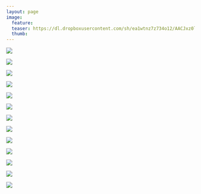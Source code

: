 ```yaml
---
layout: page
image:
  feature:
  teaser: https://dl.dropboxusercontent.com/sh/ea1wtnz7z734o12/AACJxz0lRkFvWVRn2VTkZpNoa/luontokuvat/talvi/5/DS47119_2-245px.jpg
  thumb:
---
```


[![](https://dl.dropboxusercontent.com/sh/ea1wtnz7z734o12/AACGZl4GRf4Wst22KDmayJ_ga/luontokuvat/talvi/5/DS47166-800px.jpg)](https://dl.dropboxusercontent.com/sh/ea1wtnz7z734o12/AACOu3ip86Z48uiFvRB5tU1Wa/luontokuvat/talvi/5/DS47166.jpg)

[![](https://dl.dropboxusercontent.com/sh/ea1wtnz7z734o12/AAAC5dGTk-fgmPY99Pl4zxaXa/luontokuvat/talvi/5/DS47166_1-800px.jpg)](https://dl.dropboxusercontent.com/sh/ea1wtnz7z734o12/AACWIK-GUv8wEqmZAuX_Wi1ja/luontokuvat/talvi/5/DS47166_1.jpg)

[![](https://dl.dropboxusercontent.com/sh/ea1wtnz7z734o12/AACXCjEmbOXAl9M79VjjOzBCa/luontokuvat/talvi/5/DS47190_2-800px.jpg)](https://dl.dropboxusercontent.com/sh/ea1wtnz7z734o12/AAA6yLPEthm8G3cp4tQqbbN7a/luontokuvat/talvi/5/DS47190_2.jpg)

[![](https://dl.dropboxusercontent.com/sh/ea1wtnz7z734o12/AAA4op01gwaaviBpVqg5mawOa/luontokuvat/talvi/5/DS47190_1-800px.jpg)](https://dl.dropboxusercontent.com/sh/ea1wtnz7z734o12/AACQ3iUtw8EPfc4Lh18RPflSa/luontokuvat/talvi/5/DS47190_1.jpg)

[![](https://dl.dropboxusercontent.com/sh/ea1wtnz7z734o12/AACxJPsZVyIAEAXyWw-Ek1T4a/luontokuvat/talvi/5/DS47241_1-800px.jpg)](https://dl.dropboxusercontent.com/sh/ea1wtnz7z734o12/AABzn8Pmk5j1E5jVTKw6Y1lTa/luontokuvat/talvi/5/DS47241_1.jpg)

[![](https://dl.dropboxusercontent.com/sh/ea1wtnz7z734o12/AABUVDTIXrThKwrdU9W_c-X3a/luontokuvat/talvi/5/DS47248_1-800px.jpg)](https://dl.dropboxusercontent.com/sh/ea1wtnz7z734o12/AABCPNcyUPtkJ3MH7ZIrp4qra/luontokuvat/talvi/5/DS47248_1.jpg)

[![](https://dl.dropboxusercontent.com/sh/ea1wtnz7z734o12/AABsk3exQCH-qLPl8GOWjc_Ea/luontokuvat/talvi/5/DS47233-800px.jpg)](https://dl.dropboxusercontent.com/sh/ea1wtnz7z734o12/AABiiKx_tOCFW9rKZJsxJvlTa/luontokuvat/talvi/5/DS47233.jpg)

[![](https://dl.dropboxusercontent.com/sh/ea1wtnz7z734o12/AACLm6URGn43PBImEYN_j2U4a/luontokuvat/talvi/5/DS47227-800px.jpg)](https://dl.dropboxusercontent.com/sh/ea1wtnz7z734o12/AAAN6YiCoTxRTOeHV-usXP76a/luontokuvat/talvi/5/DS47227.jpg)

[![](https://dl.dropboxusercontent.com/sh/ea1wtnz7z734o12/AAA5VH1Hu2_aJi_PyydKZkYCa/luontokuvat/talvi/5/DS47248_3-800px.jpg)](https://dl.dropboxusercontent.com/sh/ea1wtnz7z734o12/AAAzzJPwneqbQSmIzQDVr6Gya/luontokuvat/talvi/5/DS47248_3.jpg)

[![](https://dl.dropboxusercontent.com/sh/ea1wtnz7z734o12/AABPfEY-wGNHnSnTM9O0XgDoa/luontokuvat/talvi/5/DS47108_-800px.jpg)](https://dl.dropboxusercontent.com/sh/ea1wtnz7z734o12/AADR40WA64W8J6TbW2N-VTqza/luontokuvat/talvi/5/DS47108_.jpg)

[![](https://dl.dropboxusercontent.com/sh/ea1wtnz7z734o12/AADsHC-fhsZ94Ajf7YV5pweCa/luontokuvat/talvi/5/DS47119_1-800px.jpg)](https://dl.dropboxusercontent.com/sh/ea1wtnz7z734o12/AAAY6TJKSac4SaqzoAfUYvt1a/luontokuvat/talvi/5/DS47119_1.jpg)

[![](https://dl.dropboxusercontent.com/sh/ea1wtnz7z734o12/AAD0CJ5yMBXPWRBaCoTmS_GAa/luontokuvat/talvi/5/DS47106_-800px.jpg)](https://dl.dropboxusercontent.com/sh/ea1wtnz7z734o12/AADSdtuaGQ__soaGVemYk6kca/luontokuvat/talvi/5/DS47106_.jpg)

[![](https://dl.dropboxusercontent.com/sh/ea1wtnz7z734o12/AAAreJn6zLrtFMfIYGYPbRUja/luontokuvat/talvi/5/DS47119_3-800px.jpg)](https://dl.dropboxusercontent.com/sh/ea1wtnz7z734o12/AACLQSZpnGJEeGrhMYl1dyWLa/luontokuvat/talvi/5/DS47119_3.jpg)
